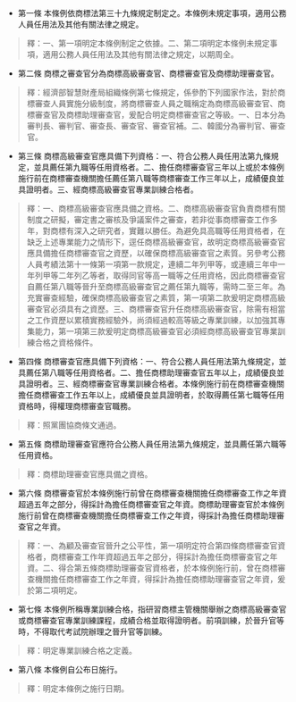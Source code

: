 * 第一條 本條例依商標法第三十九條規定制定之。本條例未規定事項，適用公務人員任用法及其他有關法律之規定。

> 釋：一、第一項明定本條例制定之依據。二、第二項明定本條例未規定事項，適用公務人員任用法及其他有關法律之規定，以期周全。

* 第二條 商標之審查官分為商標高級審查官、商標審查官及商標助理審查官。

> 釋：經濟部智慧財產局組織條例第七條規定，係參酌下列國家作法，對於商標審查人員實施分級制度，將商標審查人員之職稱定為商標高級審查官、商標審查官及商標助理審查官，爰配合明定商標審查官之等級。一、日本分為審判長、審判官、審查長、審查官、審查官補。二、韓國分為審判官、審查官。

* 第三條 商標高級審查官應具備下列資格：一、符合公務人員任用法第九條規定，並具薦任第九職等任用資格者。二、擔任商標審查官三年以上或於本條例施行前在商標審查機關擔任薦任第八職等商標審查工作三年以上，成績優良並具證明者。三、經商標高級審查官專業訓練合格者。

> 釋：一、商標高級審查官應具備之資格。二、商標高級審查官負責商標有關制度之研擬，審定書之審核及爭議案件之審查，若非從事商標審查工作多年，對商標有深入之研究者，實難以勝任。為避免具高職等任用資格者，在缺乏上述專業能力之情形下，逕任商標高級審查官，故明定商標高級審查官應具備擔任商標審查官之資歷，以確保商標高級審查官之素質。另參考公務人員考績法第十一條第一項第一款規定，連續二年列甲等，或連續三年中一年列甲等二年列乙等者，取得同官等高一職等之任用資格，因此商標審查官自薦任第八職等晉升至商標高級審查官之薦任第九職等，需時二至三年。為充實審查經驗，確保商標高級審查官之素質，第一項第二款爰明定商標高級審查官必須具有之資歷。三、商標審查官升任商標高級審查官，除需有相當之工作資歷以累積實務經驗外，尚須經過較高等級之專業訓練，以加強其專集能力，第一項第三款爰明定商標高級審查官必須經商標高級審查官專業訓練合格之資格條件。

* 第四條 商標審查官應具備下列資格：一、符合公務人員任用法第九條規定，並具薦任第八職等任用資格者。二、擔任商標助理審查官五年以上，成績優良並具證明者。三、經商標審查官專業訓練合格者。本條例施行前在商標審查機關擔任商標審查工作五年以上，成績優良並具證明者，於取得薦任第七職等任用資格時，得權理商標審查官職務。

> 釋：照黨團協商條文通過。

* 第五條 商標助理審查官應符合公務人員任用法第九條規定，並具薦任第六職等任用資格。

> 釋：商標助理審查官應具備之資格。

* 第六條 商標審查官於本條例施行前曾在商標審查機關擔任商標審查工作之年資超過五年之部分，得採計為擔任商標審查官之年資。商標助理審查官於本條例施行前曾在商標審查機關擔任商標審查工作之年資，得採計為擔任商標助理審查官之年資。

> 釋：一、為顧及審查官晉升之公平性，第一項明定符合第四條商標審查官資格者，商標審查工作年資超過五年之部分，得採計為擔任商標審查官之年資。二、得合第五條商標助理審查官資格者，於本條例施行前，曾在商標審查機關擔任商標審查工作之年資，得採計為擔任商標助理審查官之年資，爰於第二項明定。

* 第七條 本條例所稱專業訓練合格，指研習商標主管機關舉辦之商標高級審查官或商標審查官專業訓練課程，成績合格並取得證明者。前項訓練，於晉升官等時，不得取代考試院辦理之晉升官等訓練。

> 釋：明定專業訓練合格之定義。

* 第八條 本條例自公布日施行。

> 釋：明定本條例之施行日期。

